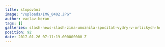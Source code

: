 ```yaml
---
title: stopování
image: "/uploads/IMG_0402.JPG"
author: vaclav-beran
tags: []
galleries: slash-news-slash-zima-umoznila-spocitat-vydry-v-orlickych-horach
position: 92
date: 2017-01-26 07:11:19.000000000 Z
---
```

